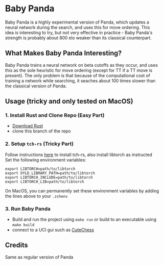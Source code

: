# Baby Panda

Baby Panda is a highly experimental version of Panda, which updates a neural network during the search, and uses this for move ordering. This idea is interesting to try, but not very effective in practice - Baby Panda's strength is probably about 800 elo weaker than its classical counterpart.

## What Makes Baby Panda Interesting?

Baby Panda trains a neural network on beta cutoffs as they occur, and uses this as the sole heuristic for move ordering (except for TT if a TT move is present). The only problem is that because of the computational cost of training a network while searching, it seaches about 100 times slower than the classical version of Panda.

## Usage (tricky and only tested on MacOS)
### 1. Install Rust and Clone Repo (Easy Part)
- [Download Rust](https://www.rust-lang.org/)
- clone this branch of the repo
  
### 2. Setup ```tch-rs``` (Tricky Part)
Follow instructions [here](https://github.com/LaurentMazare/tch-rs) to install tch-rs, also install libtorch as instructed
Set the following environment variables:
```
export LIBTORCH=path/to/libtorch
export DYLD_LIBRARY_PATH=path/to/libtorch
export LIBTORCH_INCLUDE=path/to/libtorch
export LIBTORCH_LIB=path/to/libtorch
```

On MacOS, you can permanently set these environment variables by adding the lines above to your ```.zshenv```
  
### 3. Run Baby Panda
- Build and run the project using ```make run``` or build to an executable using ```make build```
- connect to a UCI gui such as [CuteChess](https://cutechess.com/)

## Credits
Same as regular version of Panda
